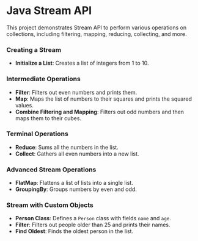 # Java Stream API

This project demonstrates Stream API to perform various operations on collections, including filtering, mapping, reducing, collecting, and more.

### Creating a Stream
- **Initialize a List**: Creates a list of integers from 1 to 10.

### Intermediate Operations
- **Filter**: Filters out even numbers and prints them.
- **Map**: Maps the list of numbers to their squares and prints the squared values.
- **Combine Filtering and Mapping**: Filters out odd numbers and then maps them to their cubes.

### Terminal Operations
- **Reduce**: Sums all the numbers in the list.
- **Collect**: Gathers all even numbers into a new list.

### Advanced Stream Operations
- **FlatMap**: Flattens a list of lists into a single list.
- **GroupingBy**: Groups numbers by even and odd.

### Stream with Custom Objects
- **Person Class**: Defines a `Person` class with fields `name` and `age`.
- **Filter**: Filters out people older than 25 and prints their names.
- **Find Oldest**: Finds the oldest person in the list.
